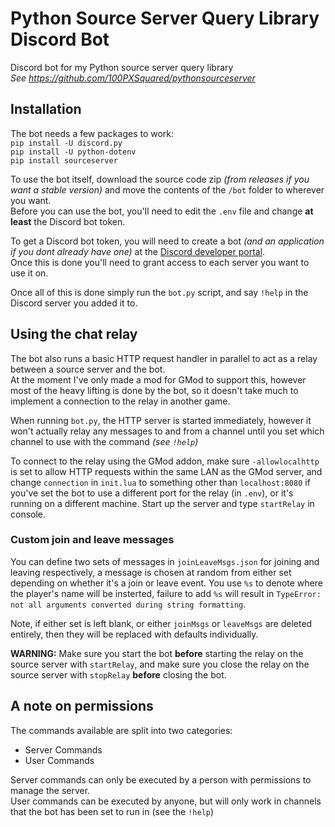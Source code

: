 # Python Source Server Query Library Discord Bot
Discord bot for my Python source server query library  
*See https://github.com/100PXSquared/pythonsourceserver*

## Installation  
The bot needs a few packages to work:  
`pip install -U discord.py`  
`pip install -U python-dotenv`  
`pip install sourceserver`  

To use the bot itself, download the source code zip *(from releases if you want a stable version)* and move the contents of the `/bot` folder to wherever you want.  
Before you can use the bot, you'll need to edit the `.env` file and change **at least** the Discord bot token.  

To get a Discord bot token, you will need to create a bot *(and an application if you dont already have one)* at the [Discord developer portal](https://discord.com/developers).  
Once this is done you'll need to grant access to each server you want to use it on.

Once all of this is done simply run the `bot.py` script, and say `!help` in the Discord server you added it to.  

## Using the chat relay  
The bot also runs a basic HTTP request handler in parallel to act as a relay between a source server and the bot.  
At the moment I've only made a mod for GMod to support this, however most of the heavy lifting is done by the bot, so it doesn't take much to implement a connection to the relay in another game.  

When running `bot.py`, the HTTP server is started immediately, however it won't actually relay any messages to and from a channel until you set which channel to use with the command *(see `!help`)*  

To connect to the relay using the GMod addon, make sure `-allowlocalhttp` is set to allow HTTP requests within the same LAN as the GMod server, and change `connection` in `init.lua` to something other than `localhost:8080` if you've set the bot to use a different port for the relay (in `.env`), or it's running on a different machine. Start up the server and type `startRelay` in console.  

### Custom join and leave messages  
You can define two sets of messages in `joinLeaveMsgs.json` for joining and leaving respectively, a message is chosen at random from either set depending on whether it's a join or leave event. You use `%s` to denote where the player's name will be insterted, failure to add `%s` will result in `TypeError: not all arguments converted during string formatting`.  

Note, if either set is left blank, or either `joinMsgs` or `leaveMsgs` are deleted entirely, then they will be replaced with defaults individually.

**WARNING:** Make sure you start the bot **before** starting the relay on the source server with `startRelay`, and make sure you close the relay on the source server with `stopRelay` **before** closing the bot.  

## A note on permissions
The commands available are split into two categories:  
* Server Commands  
* User Commands  

Server commands can only be executed by a person with permissions to manage the server.  
User commands can be executed by anyone, but will only work in channels that the bot has been set to run in (see the `!help`)
